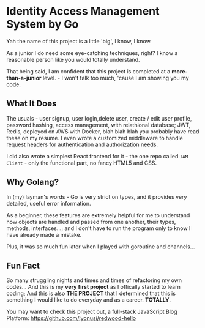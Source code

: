 # Identity Access Management System by Go

Yah the name of this project is a little 'big', I know, I know.

As a junior I do need some eye-catching techniques, right? I know a reasonable person like you would totally understand.

That being said, I am confident that this project is completed at a **more-than-a-junior** level. - I won't talk too much, 'cause I am showing you my code.

## What It Does ##
The usuals - user signup, user login,delete user, create / edit user profile, password hashing, access management, with relathional database;
JWT, Redis, deployed on AWS with Docker, blah blah blah you probably have read these on my resume.
I even wrote a customized middleware to handle request headers for authentication and authorization needs.

I did also wrote a simplest React frontend for it - the one repo called `IAM Client` - only the functional part, no fancy HTML5 and CSS.

## Why Golang? ##
In (my) layman's words - Go is very strict on types, and it provides very detailed, useful error information.

As a beginner, these features are extremely helpful for me to understand how objects are handled and passed from one another, their types, methods, interfaces...; and I don't have to run the program only to know I have already made a mistake. 

Plus, it was so much fun later when I played with goroutine and channels...

## Fun Fact ##
So many struggling nights and times and times of refactoring my own codes...
And this is my **very first project** as I offically started to learn coding;
And this is also **THE PROJECT** that I determined that this is something I would like to do everyday and as a career. **TOTALLY**.

You may want to check this project out, a full-stack JavaScript Blog Platform: https://github.com/lyonusi/redwood-hello
